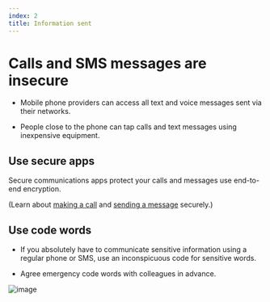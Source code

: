 ```yaml
---
index: 2
title: Information sent
---
```

# Calls and SMS messages are insecure

*	Mobile phone providers can access all text and voice messages sent via their networks. 

*	People close to the phone can tap calls and text messages using inexpensive equipment. 

## Use secure apps

Secure communications apps protect your calls and messages use end-to-end encryption.

(Learn about [making a call](umbrella://communications/making-a-call) and [sending a message](umbrella://communications/sending-a-message) securely.) 

## Use code words

*	If you absolutely have to communicate sensitive information using a regular phone or SMS, use an inconspicuous code for sensitive words.

*	Agree emergency code words with colleagues in advance.

![image](mobile2.png)